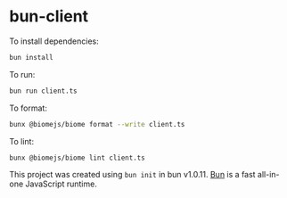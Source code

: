 # bun-client

To install dependencies:

```bash
bun install
```

To run:

```bash
bun run client.ts
```

To format:

```bash
bunx @biomejs/biome format --write client.ts
```

To lint:

```bash
bunx @biomejs/biome lint client.ts 

```

This project was created using `bun init` in bun v1.0.11. [Bun](https://bun.sh) is a fast all-in-one JavaScript runtime.

